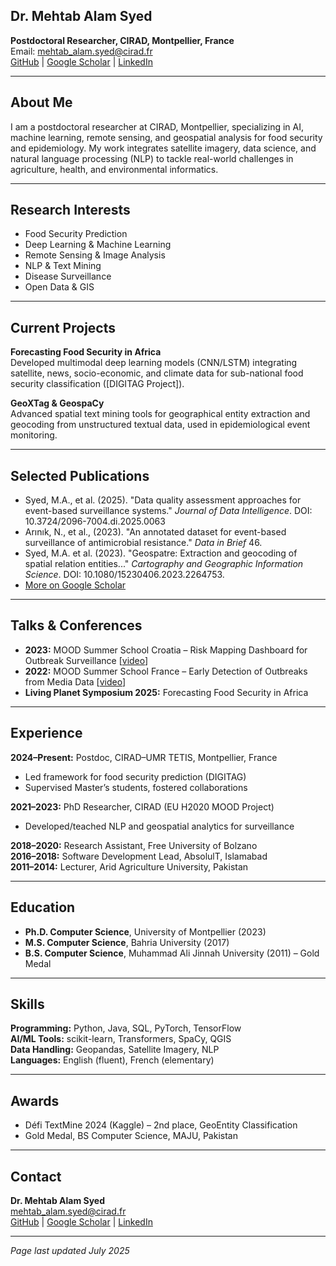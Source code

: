 <!---
<img src="profile.jpg" alt="Mehtab Alam Syed" style="width:180px; height:180px; border-radius:50%; object-fit:cover; display:block; margin:auto; box-shadow: 0 2px 8px #cccccc;">
-->
## Dr. Mehtab Alam Syed

**Postdoctoral Researcher, CIRAD, Montpellier, France**  
Email: [mehtab_alam.syed@cirad.fr](mailto:mehtab_alam.syed@cirad.fr)  
[GitHub](https://github.com/mehtab-alam) | [Google Scholar](https://scholar.google.fr/citations?user=AH5zXb4AAAAJ&hl=en&oi=ao) | [LinkedIn](https://www.linkedin.com/in/syed-mehtab-alam-b4564a30/)

---

## About Me

I am a postdoctoral researcher at CIRAD, Montpellier, specializing in AI, machine learning, remote sensing, and geospatial analysis for food security and epidemiology. My work integrates satellite imagery, data science, and natural language processing (NLP) to tackle real-world challenges in agriculture, health, and environmental informatics.

---

## Research Interests

- Food Security Prediction
- Deep Learning & Machine Learning
- Remote Sensing & Image Analysis
- NLP & Text Mining
- Disease Surveillance
- Open Data & GIS

---

## Current Projects

**Forecasting Food Security in Africa**  
Developed multimodal deep learning models (CNN/LSTM) integrating satellite, news, socio-economic, and climate data for sub-national food security classification ([DIGITAG Project]).

**GeoXTag & GeospaCy**  
Advanced spatial text mining tools for geographical entity extraction and geocoding from unstructured textual data, used in epidemiological event monitoring.

---

## Selected Publications

- Syed, M.A., et al. (2025). "Data quality assessment approaches for event-based surveillance systems." *Journal of Data Intelligence*. DOI: 10.3724/2096-7004.di.2025.0063
- Arınık, N., et al., (2023). "An annotated dataset for event-based surveillance of antimicrobial resistance." *Data in Brief* 46.
- Syed, M.A. et al. (2023). "Geospatre: Extraction and geocoding of spatial relation entities..." *Cartography and Geographic Information Science*. DOI: 10.1080/15230406.2023.2264753.
- [More on Google Scholar](https://scholar.google.com/)

---

## Talks & Conferences

- **2023:** MOOD Summer School Croatia – Risk Mapping Dashboard for Outbreak Surveillance [[video](https://doi.org/10.5446/62453)]
- **2022:** MOOD Summer School France – Early Detection of Outbreaks from Media Data [[video](https://doi.org/10.5446/13748)]
- **Living Planet Symposium 2025:** Forecasting Food Security in Africa

---

## Experience

**2024–Present:** Postdoc, CIRAD–UMR TETIS, Montpellier, France  
- Led framework for food security prediction (DIGITAG)  
- Supervised Master’s students, fostered collaborations

**2021–2023:** PhD Researcher, CIRAD (EU H2020 MOOD Project)  
- Developed/teached NLP and geospatial analytics for surveillance

**2018–2020:** Research Assistant, Free University of Bolzano  
**2016–2018:** Software Development Lead, AbsolulT, Islamabad  
**2011–2014:** Lecturer, Arid Agriculture University, Pakistan

---

## Education

- **Ph.D. Computer Science**, University of Montpellier (2023)
- **M.S. Computer Science**, Bahria University (2017)
- **B.S. Computer Science**, Muhammad Ali Jinnah University (2011) – Gold Medal

---

## Skills

**Programming:** Python, Java, SQL, PyTorch, TensorFlow  
**AI/ML Tools:** scikit-learn, Transformers, SpaCy, QGIS  
**Data Handling:** Geopandas, Satellite Imagery, NLP  
**Languages:** English (fluent), French (elementary)

---

## Awards

- Défi TextMine 2024 (Kaggle) – 2nd place, GeoEntity Classification
- Gold Medal, BS Computer Science, MAJU, Pakistan

---

## Contact

**Dr. Mehtab Alam Syed**  
mehtab_alam.syed@cirad.fr  
[GitHub](https://github.com/mehtab-alam) | [Google Scholar](https://scholar.google.com/) | [LinkedIn](https://www.linkedin.com/in/mehtab-alam-syed)

---

*Page last updated July 2025*
